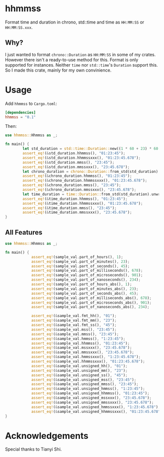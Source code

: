 # hhmmss

Format time and duration in chrono, std::time and time as `HH:MM:SS` or `HH:MM:SS.xxx`.

## Why?

I just wanted to format `chrono::Duration` as `HH:MM:SS` in some of my crates. However there isn't a ready-to-use method for this. Format is only supported for instances. Neither `time` nor `std::time`'s `Duration` support this. So I made this crate, mainly for my own convinience.

# Usage

Add `hhmmss` to `Cargo.toml`:

```toml
[dependencies]
hhmmss = "0.1"
```

Then:

```rust
use hhmmss::Hhmmss as _;

fn main() {
		let std_duration = std::time::Duration::new((1 * 60 + 23) * 60 + 45, 678_901_234);
		assert_eq!(&std_duration.hhmmss(), "01:23:45");
		assert_eq!(&std_duration.hhmmssxxx(), "01:23:45.678");
		assert_eq!(&std_duration.mmss(), "23:45");
		assert_eq!(&std_duration.mmssxxx(), "23:45.678");
		let chrono_duration = chrono::Duration::from_std(std_duration).unwrap();
		assert_eq!(&chrono_duration.hhmmss(), "01:23:45");
		assert_eq!(&chrono_duration.hhmmssxxx(), "01:23:45.678");
		assert_eq!(&chrono_duration.mmss(), "23:45");
		assert_eq!(&chrono_duration.mmssxxx(), "23:45.678");
		let time_duration = time::Duration::from_std(std_duration).unwrap();
		assert_eq!(&time_duration.hhmmss(), "01:23:45");
		assert_eq!(&time_duration.hhmmssxxx(), "01:23:45.678");
		assert_eq!(&time_duration.mmss(), "23:45");
		assert_eq!(&time_duration.mmssxxx(), "23:45.678");
}
```

## All Features
```rust
use hhmmss::Hhmmss as _;

fn main() {
			assert_eq!(sample_val.part_of_hours(), 1);
			assert_eq!(sample_val.part_of_minutes(), 23);
			assert_eq!(sample_val.part_of_seconds(), 45);
			assert_eq!(sample_val.part_of_milliseconds(), 678);
			assert_eq!(sample_val.part_of_microseconds(), 901);
			assert_eq!(sample_val.part_of_nanoseconds(), 234);
			assert_eq!(sample_val.part_of_hours_abs(), 1);
			assert_eq!(sample_val.part_of_minutes_abs(), 23);
			assert_eq!(sample_val.part_of_seconds_abs(), 45);
			assert_eq!(sample_val.part_of_milliseconds_abs(), 678);
			assert_eq!(sample_val.part_of_microseconds_abs(), 901);
			assert_eq!(sample_val.part_of_nanoseconds_abs(), 234);

			assert_eq!(&sample_val.fmt_hh(), "01");
			assert_eq!(&sample_val.fmt_mm(), "23");
			assert_eq!(&sample_val.fmt_ss(), "45");
			assert_eq!(&sample_val.mss(), "23:45");
			assert_eq!(&sample_val.mmss(), "23:45");
			assert_eq!(&sample_val.hmmss(), "1:23:45");
			assert_eq!(&sample_val.hhmmss(), "01:23:45");
			assert_eq!(&sample_val.mssxxx(), "23:45.678");
			assert_eq!(&sample_val.mmssxxx(), "23:45.678");
			assert_eq!(&sample_val.hmmssxxx(), "1:23:45.678");
			assert_eq!(&sample_val.hhmmssxxx(), "01:23:45.678");
			assert_eq!(&sample_val.unsigned_hh(), "01");
			assert_eq!(&sample_val.unsigned_mm(), "23");
			assert_eq!(&sample_val.unsigned_ss(), "45");
			assert_eq!(&sample_val.unsigned_mss(), "23:45");
			assert_eq!(&sample_val.unsigned_mmss(), "23:45");
			assert_eq!(&sample_val.unsigned_hmmss(), "1:23:45");
			assert_eq!(&sample_val.unsigned_hhmmss(), "01:23:45");
			assert_eq!(&sample_val.unsigned_mssxxx(), "23:45.678");
			assert_eq!(&sample_val.unsigned_mmssxxx(), "23:45.678");
			assert_eq!(&sample_val.unsigned_hmmssxxx(), "1:23:45.678");
			assert_eq!(&sample_val.unsigned_hhmmssxxx(), "01:23:45.678");
}
```

# Acknowledgements

Special thanks to Tianyi Shi.